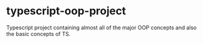 # typescript-oop-project
Typescript project containing almost all of the major OOP concepts and also the basic concepts of TS.
